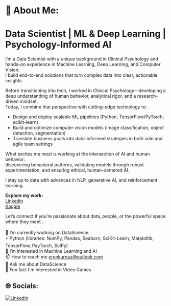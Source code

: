 # 💫 About Me:
# Data Scientist | ML & Deep Learning | Psychology-Informed AI

I’m a Data Scientist with a unique background in Clinical Psychology and hands-on experience in Machine Learning, Deep Learning, and Computer Vision.  
I build end-to-end solutions that turn complex data into clear, actionable insights.

Before transitioning into tech, I worked in Clinical Psychology—developing a deep understanding of human behavior, analytical rigor, and a research-driven mindset.  
Today, I combine that perspective with cutting-edge technology to:

- Design and deploy scalable ML pipelines (Python, TensorFlow/PyTorch, scikit-learn)  
- Build and optimize computer vision models (image classification, object detection, segmentation)  
- Translate business goals into data-informed strategies in both solo and agile team settings

What excites me most is working at the intersection of AI and human behavior:  
discovering behavioral patterns, validating models through robust experimentation, and ensuring ethical, human-centered AI.

I stay up to date with advances in NLP, generative AI, and reinforcement learning.

**Explore my work:**  
[Linkedin](https://www.linkedin.com/in/eren-kurnaz/)  
[Kaggle](https://www.kaggle.com/kurnazeren)

Let’s connect if you’re passionate about data, people, or the powerful space where they meet
.<br><br>🔭 I’m currently working on DataScience,<br>⚡ Python (libraries: NumPy, Pandas, Seaborn, SciKit-Learn, Matplotlib, TensorFlow, PayTorch, SciPy)<br>👀 I’m interested in Machine Learning and AI<br>📫 How to reach me erenkurnaz@outlook.com<br>💬 Ask me about DataScience<br>👯 Fun fact I'm interested in Video Games


## 🌐 Socials:
[![LinkedIn](https://img.shields.io/badge/LinkedIn-%230077B5.svg?logo=linkedin&logoColor=white)](https://www.linkedin.com/in/eren-kurnaz/) 

